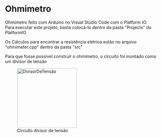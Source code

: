 # Ohmimetro
Ohmímetro feito com Arduino no Visual Studio Code com o Platform IO.
Para executar este projeto, basta colocá-lo dentro da pasta "Projects" do PlatformIO
<p>Os Cálculos para encontrar a resistência elétrica estão no arquivo "ohmimeter.cpp" dentro da pasta "src"</p>

<p>Para que fosse possível construír o ohmímetro, o circuito foi montado como um divisor de tensão</p>

<figure><img width="198" alt="DivisorDeTensão" src="https://user-images.githubusercontent.com/102774638/218358717-cdc6ba8a-fb3a-47e6-bc77-75ca9dbfeac0.png">
<figcaption>Circuito divisor de tensão</figcaption>
</figure>


